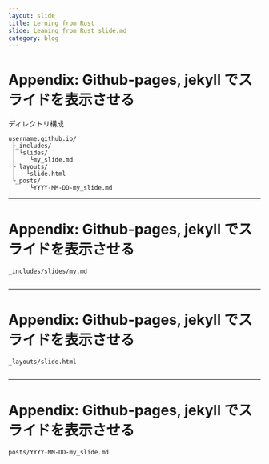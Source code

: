 ```yaml
---
layout: slide
title: Lerning from Rust
slide: Leaning_from_Rust_slide.md
category: blog
---
```



# Appendix: Github-pages, jekyll でスライドを表示させる

ディレクトリ構成
```
username.github.io/
 ├_includes/
 │ └slides/
 │    └my_slide.md
 ├_layouts/
 │   └slide.html
 └_posts/
      └YYYY-MM-DD-my_slide.md
```

---

# Appendix: Github-pages, jekyll でスライドを表示させる

`_includes/slides/my.md`
```

```

---
# Appendix: Github-pages, jekyll でスライドを表示させる

`_layouts/slide.html`
```

```

---
# Appendix: Github-pages, jekyll でスライドを表示させる

`posts/YYYY-MM-DD-my_slide.md`
```

```

